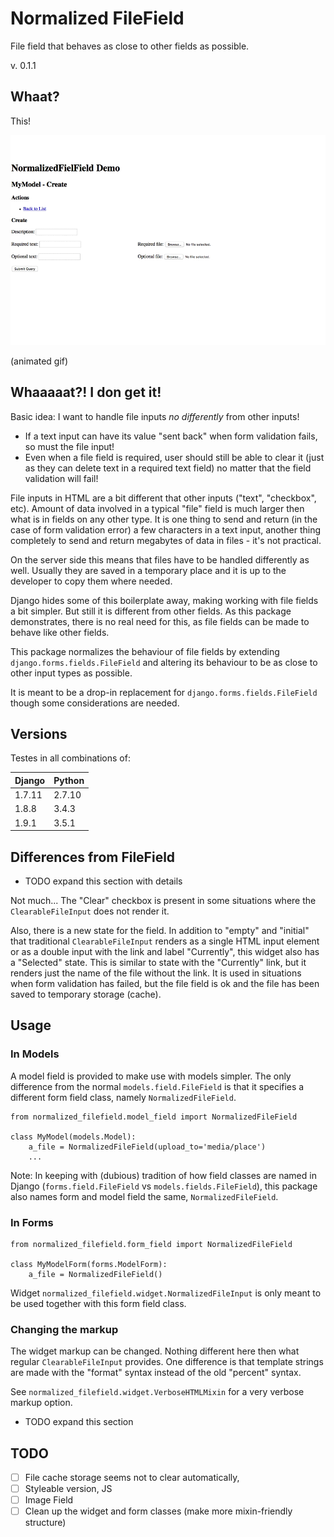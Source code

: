 # Normalized FileField

File field that behaves as close to other fields as possible.

v. 0.1.1


## Whaat?

This!

![Screenshots](docs/img/demo.gif)

(animated gif)


## Whaaaaat?! I don get it!

Basic idea: I want to handle file inputs *no differently* from other inputs!

 * If a text input can have its value "sent back" when form validation fails,
   so must the file input!
 * Even when a file field is required, user should still be able to clear it 
   (just as they can delete text in a required text field) no matter that the field 
   validation will fail!


File inputs in HTML are a bit different that other inputs ("text", "checkbox", etc).
Amount of data involved in a typical "file" field is much larger then what is in fields on any
other type. It is one thing to send and return (in the case of form validation error) a few 
characters in a text input, another thing completely to send and return megabytes of data in 
files - it's not practical.
   
On the server side this means that files have to be handled differently as well. Usually they are
saved in a temporary place and it is up to the developer to copy them where needed.

Django hides some of this boilerplate away, making working with file fields a bit simpler. 
But still it is different from other fields. As this package demonstrates, there is no real need 
for this, as file fields can be made to behave like other fields.

This package normalizes the behaviour of file fields by extending `django.forms.fields.FileField`
and altering its behaviour to be as close to other input types as possible.

It is meant to be a drop-in replacement for `django.forms.fields.FileField` though some 
considerations are needed.


## Versions

Testes in all combinations of:

| Django  | Python  |
|---------|---------|
| 1.7.11  | 2.7.10  |
| 1.8.8   | 3.4.3   |
| 1.9.1   | 3.5.1   |


## Differences from FileField

 * TODO expand this section with details
 
Not much... The "Clear" checkbox is present in some situations where the `ClearableFileInput`
does not render it. 

Also, there is a new state for the field. In addition to "empty" and "initial" that traditional
`ClearableFileInput` renders as a single HTML input element or as a double input with the link 
and label "Currently", this widget also has a "Selected" state. This is similar to state with the 
"Currently" link, but it renders just the name of the file without the link. It is used in 
situations when form validation has failed, but the file field is ok and the file has been saved to
temporary storage (cache).


## Usage

### In Models

A model field is provided to make use with models simpler. The only difference from the normal
`models.field.FileField` is that it specifies a different form field class, namely
`NormalizedFileField`.
    
    from normalized_filefield.model_field import NormalizedFileField
    
    class MyModel(models.Model):
        a_file = NormalizedFileField(upload_to='media/place')
        ...


Note: In keeping with (dubious) tradition of how field classes are named in Django 
(`forms.field.FileField` vs `models.fields.FileField`), this package also names form and model 
field the same, `NormalizedFileField`.


### In Forms

    from normalized_filefield.form_field import NormalizedFileField
    
    class MyModelForm(forms.ModelForm):
        a_file = NormalizedFileField()


Widget `normalized_filefield.widget.NormalizedFileInput` is only meant to be used together with
this form field class.


### Changing the markup

The widget markup can be changed. Nothing different here then what regular `ClearableFileInput`
provides. One difference is that template strings are made with the "format" syntax instead of 
the old "percent" syntax.

See `normalized_filefield.widget.VerboseHTMLMixin` for a very verbose markup option.

 * TODO expand this section 


## TODO

 - [ ] File cache storage seems not to clear automatically, 
 - [ ] Styleable version, JS 
 - [ ] Image Field
 - [ ] Clean up the widget and form classes (make more mixin-friendly structure) 

